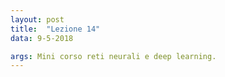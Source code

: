 ```yaml
---
layout: post
title:  "Lezione 14"
data: 9-5-2018

args: Mini corso reti neurali e deep learning.
---
```


